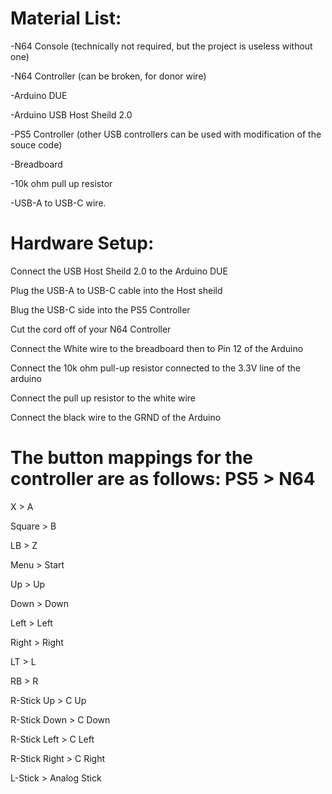 Material List:
==============================================================================
-N64 Console (technically not required, but the project is useless without one)

-N64 Controller (can be broken, for donor wire)

-Arduino DUE

-Arduino USB Host Sheild 2.0

-PS5 Controller (other USB controllers can be used with modification of the souce code)

-Breadboard

-10k ohm pull up resistor

-USB-A to USB-C wire.


Hardware Setup:
===================================================
Connect the USB Host Sheild 2.0 to the Arduino DUE

Plug the USB-A to USB-C cable into the Host sheild

Blug the USB-C side into the PS5 Controller

Cut the cord off of your N64 Controller

  Connect the White wire to the breadboard then to Pin 12 of the Arduino
  
  Connect the 10k ohm pull-up resistor connected to the 3.3V line of the arduino
  
  Connect the pull up resistor to the white wire
  
  Connect the black wire to the GRND of the Arduino
  

The button mappings for the controller are as follows:
PS5            >     N64
======================================================
X              >     A

Square         >     B

LB             >     Z

Menu           >     Start

Up             >     Up

Down           >     Down

Left           >     Left

Right          >     Right

LT             >     L

RB             >     R

R-Stick Up     >     C Up

R-Stick Down   >     C Down

R-Stick Left   >     C Left

R-Stick Right  >     C Right

L-Stick        >     Analog Stick

